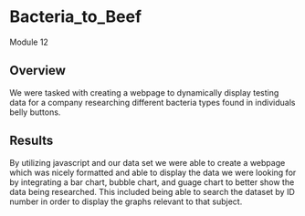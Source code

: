 # Bacteria_to_Beef
Module 12

## Overview
We were tasked with creating a webpage to dynamically display testing data for a company researching different bacteria types found in individuals belly buttons.

## Results
By utilizing javascript and our data set we were able to create a webpage which was nicely formatted and able to display the data we were looking for by integrating a bar chart, bubble chart, and guage chart to better show the data being researched. This included being able to search the dataset by ID number in order to display the graphs relevant to that subject.
